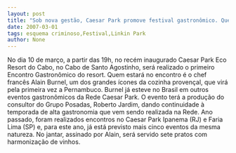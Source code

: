 ```yaml
---
layout: post
title: "Sob nova gestão, Caesar Park promove festival gastronômico. Quem se habilita?"
date: 2007-03-01
tags: esquema criminoso,Festival,Linkin Park
author: None
---
```

No dia 10 de março, a partir das 19h, no recém inaugurado Caesar Park Eco Resort do Cabo, no Cabo de Santo Agostinho, será realizado o primeiro Encontro Gastronômico do resort. Quem estará no encontro é o chef francês Alain Burnel, um dos grandes ícones da cozinha provençal, que virá pela primeira vez a Pernambuco. Burnel já esteve no Brasil em outros eventos gastronômicos da Rede Caesar Park. 
O evento terá a produção do consultor do Grupo Posadas, Roberto Jardim, dando continuidade à temporada de alta gastronomia que vem sendo realizada na Rede. Ano passado, foram realizados encontros no Caesar Park Ipanema (RJ) e Faria Lima (SP) e, para este ano, já está previsto mais cinco eventos da mesma natureza. No jantar, assinado por Alain, será servido sete pratos com harmonização de vinhos.  